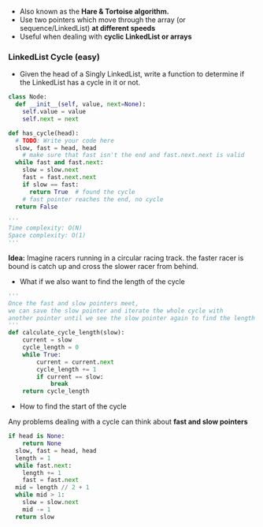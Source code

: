 - Also known as the **Hare & Tortoise algorithm.**
- Use two pointers which move through the array (or sequence/LinkedList) **at different speeds**
- Useful when dealing with **cyclic LinkedList or arrays**

### LinkedList Cycle (easy)

- Given the head of a Singly LinkedList, write a function to determine if the LinkedList has a cycle in it or not.

```python
class Node:
  def __init__(self, value, next=None):
    self.value = value
    self.next = next

def has_cycle(head):
  # TODO: Write your code here
  slow, fast = head, head
	# make sure that fast isn't the end and fast.next.next is valid
  while fast and fast.next:
    slow = slow.next
    fast = fast.next.next
    if slow == fast:
      return True  # found the cycle
	# fast pointer reaches the end, no cycle
  return False

'''
Time complexity: O(N)
Space complexity: O(1)
'''
```

**Idea:** Imagine racers running in a circular racing track. the faster racer is bound is catch up and cross the slower racer from behind.

- What if we also want to find the length of the cycle

```python
'''
Once the fast and slow pointers meet,
we can save the slow pointer and iterate the whole cycle with
another pointer until we see the slow pointer again to find the length
'''
def calculate_cycle_length(slow):
	current = slow
	cycle_length = 0
	while True:
		current = current.next
		cycle_length += 1
		if current == slow:
			break
	return cycle_length
```

- How to find the start of the cycle

Any problems dealing with a cycle can think about **fast and slow pointers**

```python
if head is None:
    return None
  slow, fast = head, head
  length = 1
  while fast.next:
    length += 1
    fast = fast.next
  mid = length // 2 + 1
  while mid > 1:
    slow = slow.next
    mid -= 1
  return slow
```
